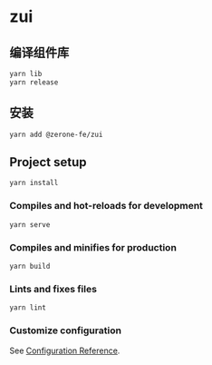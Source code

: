 # zui

## 编译组件库

```bash
yarn lib
yarn release
```

## 安装

```
yarn add @zerone-fe/zui
```

## Project setup

```
yarn install
```

### Compiles and hot-reloads for development

```
yarn serve
```

### Compiles and minifies for production

```
yarn build
```

### Lints and fixes files

```
yarn lint
```

### Customize configuration

See [Configuration Reference](https://cli.vuejs.org/config/).
